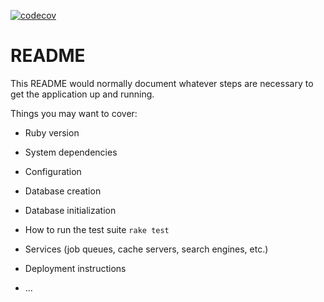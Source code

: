 [![codecov](https://codecov.io/gh/supragma/comp.code/branch/master/graph/badge.svg)](https://codecov.io/gh/supragma/comp.code)

# README

This README would normally document whatever steps are necessary to get the
application up and running.

Things you may want to cover:

* Ruby version

* System dependencies

* Configuration

* Database creation

* Database initialization

* How to run the test suite
```rake test```

* Services (job queues, cache servers, search engines, etc.)

* Deployment instructions

* ...
